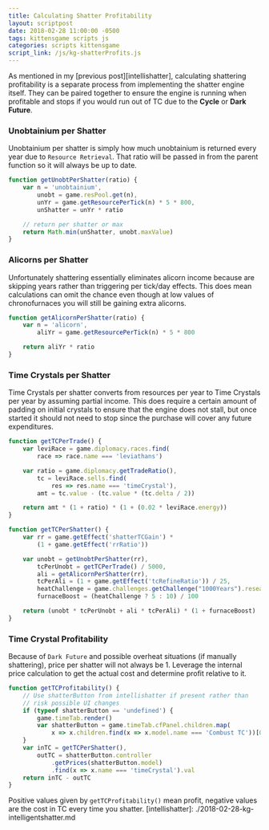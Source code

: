 ```yaml
---
title: Calculating Shatter Profitability
layout: scriptpost
date: 2018-02-28 11:00:00 -0500
tags: kittensgame scripts js
categories: scripts kittensgame
script_link: /js/kg-shatterProfits.js
---
```


As mentioned in my [previous post][intellishatter], calculating
shattering profitability is a separate process from implementing the
shatter engine itself.  They can be paired together to ensure the
engine is running when profitable and stops if you would run out of TC
due to the **Cycle** or **Dark Future**.

### Unobtainium per Shatter

Unobtainium per shatter is simply how much unobtainium is returned
every year due to `Resource Retrieval`.  That ratio will be passed in
from the parent function so it will always be up to date.

```js
function getUnobtPerShatter(ratio) {
    var n = 'unobtainium',
        unobt = game.resPool.get(n),
        unYr = game.getResourcePerTick(n) * 5 * 800,
        unShatter = unYr * ratio

    // return per shatter or max
    return Math.min(unShatter, unobt.maxValue)
}
```

### Alicorns per Shatter

Unfortunately shattering essentially eliminates alicorn income because
are skipping years rather than triggering per tick/day effects.  This
does mean calculations can omit the chance even though at low values
of chronofurnaces you will still be gaining extra alicorns.

```js
function getAlicornPerShatter(ratio) {
    var n = 'alicorn',
        aliYr = game.getResourcePerTick(n) * 5 * 800

    return aliYr * ratio
}
```

### Time Crystals per Shatter

Time Crystals per shatter converts from resources per year to Time
Crystals per year by assuming partial income.  This does require a
certain amount of padding on initial crystals to ensure that the
engine does not stall, but once started it should not need to stop
since the purchase will cover any future expenditures.

```js
function getTCPerTrade() {
    var leviRace = game.diplomacy.races.find(
        race => race.name === 'leviathans')

    var ratio = game.diplomacy.getTradeRatio(),
        tc = leviRace.sells.find(
            res => res.name === 'timeCrystal'),
        amt = tc.value - (tc.value * (tc.delta / 2))

    return amt * (1 + ratio) * (1 + (0.02 * leviRace.energy))
}

function getTCPerShatter() {
    var rr = game.getEffect('shatterTCGain') *
        (1 + game.getEffect('rrRatio'))

    var unobt = getUnobtPerShatter(rr),
        tcPerUnobt = getTCPerTrade() / 5000,
        ali = getAlicornPerShatter(rr),
        tcPerAli = (1 + game.getEffect('tcRefineRatio')) / 25,
        heatChallenge = game.challenges.getChallenge("1000Years").researched,
        furnaceBoost = (heatChallenge ? 5 : 10) / 100

    return (unobt * tcPerUnobt + ali * tcPerAli) * (1 + furnaceBoost)
}
```

### Time Crystal Profitability

Because of `Dark Future` and possible overheat situations (if manually
shattering), price per shatter will not always be 1.  Leverage the
internal price calculation to get the actual cost and determine profit
relative to it.

```js
function getTCProfitability() {
    // Use shatterButton from intellishatter if present rather than
    // risk possible UI changes
    if (typeof shatterButton == 'undefined') {
        game.timeTab.render()
        var shatterButton = game.timeTab.cfPanel.children.map(
            x => x.children.find(x => x.model.name === 'Combust TC'))[0]
    }
    var inTC = getTCPerShatter(),
        outTC = shatterButton.controller
            .getPrices(shatterButton.model)
            .find(x => x.name === 'timeCrystal').val
    return inTC - outTC
}
```

Positive values given by `getTCProfitability()` mean profit, negative
values are the cost in TC every time you shatter.
[intellishatter]: ./2018-02-28-kg-intelligentshatter.md
